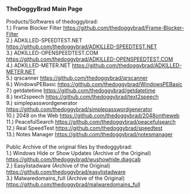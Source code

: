 ### TheDoggyBrad Main Page
Products/Softwares of thedoggybrad:
<br>
1.) Frame Blocker Filter https://github.com/thedoggybrad/Frame-Blocker-Filter 
<br>
2.) ADKILLED-SPEEDTEST.NET https://github.com/thedoggybrad/ADKILLED-SPEEDTEST.NET
<br>
3.) ADKILLED-OPENSPEEDTEST.COM https://github.com/thedoggybrad/ADKILLED-OPENSPEEDTEST.COM
<br>
4.) ADKILLED-METER.NET https://github.com/thedoggybrad/ADKILLED-METER.NET
<br>
5.) qrscanner https://github.com/thedoggybrad/qrscanner
<br>
6.) WindowsPEBasic https://github.com/thedoggybrad/WindowsPEBasic
<br>
7.) getdatetime https://github.com/thedoggybrad/getdatetime
<br>
8.) text2speech https://github.com/thedoggybrad/text2speech
<br>
9.) simplepasswordgenerator https://github.com/thedoggybrad/simplepasswordgenerator
<br>
10.) 2048 on the Web https://github.com/thedoggybrad/2048ontheweb
<br>
11.) PeacefulSearch https://github.com/thedoggybrad/peacefulsearch
<br>
12.) Real SpeedTest https://github.com/thedoggybrad/speedtest
<br>
13.) Notes Manager https://github.com/thedoggybrad/notesmanager
<br>
<br>
Public Archive of the original files by thedoggybrad:
<br>
1.) Windows Hide or Show Updates (Archive of the Original) https://github.com/thedoggybrad/wushowhide.diagcab
<br>
2.) Easylistadware (Archive of the Original) https://github.com/thedoggybrad/easylistadware
<br>
3.) Malwaredomains_full (Archive of the Original) https://github.com/thedoggybrad/malwaredomains_full
